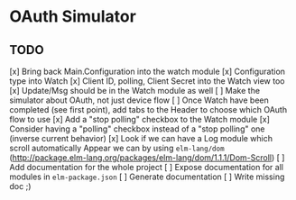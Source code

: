 # OAuth Simulator


## TODO

[x] Bring back Main.Configuration into the watch module
    [x] Configuration type into Watch
    [x] Client ID, polling, Client Secret into the Watch view too
    [x] Update/Msg should be in the Watch module as well
[ ] Make the simulator about OAuth, not just device flow
    [ ] Once Watch have been completed (see first point), add tabs to the Header to choose which OAuth flow to use
[x] Add a "stop polling" checkbox to the Watch module
[x] Consider having a "polling" checkbox instead of a "stop polling" one (inverse current behavior)
[x] Look if we can have a Log module which scroll automatically
    Appear we can by using `elm-lang/dom` (http://package.elm-lang.org/packages/elm-lang/dom/1.1.1/Dom-Scroll)
[ ] Add documentation for the whole project
    [ ] Expose documentation for all modules in `elm-package.json`
    [ ] Generate documentation
    [ ] Write missing doc ;)

